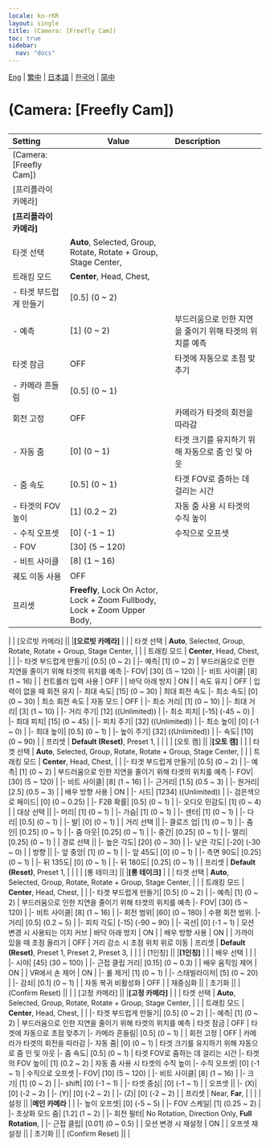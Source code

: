 ```yaml
---
locale: ko-rKR
layout: single
title: (Camera: [Freefly Cam])
toc: true
sidebar:
  nav: "docs"
---
```

[Eng](/dancexr/menu/2025.4/scene/motion_select) | [繁中](/tw/dancexr/menu/2025.4/scene/motion_select) | [日本語](/jp/dancexr/menu/2025.4/scene/motion_select) | [한국어](/kr/dancexr/menu/2025.4/scene/motion_select) | [简中](/zh/dancexr/menu/2025.4/scene/motion_select)

# (Camera: [Freefly Cam])

## 

| Setting | Value | Description |
| :--- | --- | :--- |
| (Camera: [Freefly Cam]) || 
| [프리플라이 카메라] || 
|**[프리플라이 카메라]** | | 
| 타겟 선택 |  **Auto**,  Selected,  Group,  Rotate,  Rotate + Group,  Stage Center,  |  |
| 트래킹 모드 |  **Center**,  Head,  Chest,  |  |
|- 타겟 부드럽게 만들기| [0.5] (0 ~ 2) | 
|- 예측| [1] (0 ~ 2) | 부드러움으로 인한 지연을 줄이기 위해 타겟의 위치를 예측
| 타겟 잠금 | OFF | 타겟에 자동으로 초점 맞추기
|- 카메라 흔들림| [0.5] (0 ~ 1) | 
| 회전 고정 | OFF | 카메라가 타겟의 회전을 따라감
|- 자동 줌| [0] (0 ~ 1) | 타겟 크기를 유지하기 위해 자동으로 줌 인 및 아웃
|- 줌 속도| [0.5] (0 ~ 1) | 타겟 FOV로 줌하는 데 걸리는 시간
|- 타겟의 FOV 높이| [1] (0.2 ~ 2) | 자동 줌 사용 시 타겟의 수직 높이
|- 수직 오프셋| [0] (-1 ~ 1) | 수직으로 오프셋
|- FOV| [30] (5 ~ 120) | 
|- 비트 사이클| [8] (1 ~ 16) | 
| 궤도 이동 사용 | OFF | 
| 프리셋 |  **Freefly**,  Lock On Actor,  Lock + Zoom Fullbody,  Lock + Zoom Upper Body,  |  |
|
| [오르빗 카메라] || 
|**[오르빗 카메라]** | | 
| 타겟 선택 |  **Auto**,  Selected,  Group,  Rotate,  Rotate + Group,  Stage Center,  |  |
| 트래킹 모드 |  **Center**,  Head,  Chest,  |  |
|- 타겟 부드럽게 만들기| [0.5] (0 ~ 2) | 
|- 예측| [1] (0 ~ 2) | 부드러움으로 인한 지연을 줄이기 위해 타겟의 위치를 예측
|- FOV| [30] (5 ~ 120) | 
|- 비트 사이클| [8] (1 ~ 16) | 
| 컨트롤러 입력 사용 | OFF | 
| 바닥 아래 방지 | ON | 
| 속도 유지 | OFF | 입력이 없을 때 회전 유지
|- 최대 속도| [15] (0 ~ 30) | 최대 회전 속도
|- 최소 속도| [0] (0 ~ 30) | 최소 회전 속도
| 자동 모드 | OFF | 
|- 최소 거리| [1] (0 ~ 10) | 
|- 최대 거리| [3] (1 ~ 10) | 
|- 거리 주기| [12] ((Unlimited)) | 
|- 최소 피치| [-15] (-45 ~ 0) | 
|- 최대 피치| [15] (0 ~ 45) | 
|- 피치 주기| [32] ((Unlimited)) | 
|- 최소 높이| [0] (-1 ~ 0) | 
|- 최대 높이| [0.5] (0 ~ 1) | 
|- 높이 주기| [32] ((Unlimited)) | 
|- 속도| [10] (0 ~ 90) | 
| 프리셋 |  **Default (Reset)**,  Preset 1,  |  |
|
| [오토 캠] || 
|**[오토 캠]** | | 
| 타겟 선택 |  **Auto**,  Selected,  Group,  Rotate,  Rotate + Group,  Stage Center,  |  |
| 트래킹 모드 |  **Center**,  Head,  Chest,  |  |
|- 타겟 부드럽게 만들기| [0.5] (0 ~ 2) | 
|- 예측| [1] (0 ~ 2) | 부드러움으로 인한 지연을 줄이기 위해 타겟의 위치를 예측
|- FOV| [30] (5 ~ 120) | 
|- 비트 사이클| [8] (1 ~ 16) | 
|- 근거리| [1.5] (0.5 ~ 3) | 
|- 원거리| [2.5] (0.5 ~ 3) | 
| 배우 방향 사용 | ON | 
|- 시드| [1234] ((Unlimited)) | 
|- 검은색으로 페이드| [0] (0 ~ 0.25) | 
|- F2B 확률| [0.5] (0 ~ 1) | 
|- 오디오 민감도| [1] (0 ~ 4) | 
| 대상 선택 || 
|- 머리| [1] (0 ~ 1) | 
|- 가슴| [1] (0 ~ 1) | 
|- 센터| [1] (0 ~ 1) | 
|- 다리| [0.5] (0 ~ 1) | 
|- 발| [0] (0 ~ 1) | 
| 거리 선택 || 
|- 클로즈 업| [1] (0 ~ 1) | 
|- 줌 인| [0.25] (0 ~ 1) | 
|- 줌 아웃| [0.25] (0 ~ 1) | 
|- 중간| [0.25] (0 ~ 1) | 
|- 멀리| [0.25] (0 ~ 1) | 
| 경로 선택 || 
|- 높은 각도| [20] (0 ~ 30) | 
|- 낮은 각도| [-20] (-30 ~ 0) | 
| 방향 || 
|- 앞 중앙| [1] (0 ~ 1) | 
|- 앞 45도| [0] (0 ~ 1) | 
|- 측면 90도| [0.25] (0 ~ 1) | 
|- 뒤 135도| [0] (0 ~ 1) | 
|- 뒤 180도| [0.25] (0 ~ 1) | 
| 프리셋 |  **Default (Reset)**,  Preset 1,  |  |
|
| [롱 테이크] || 
|**[롱 테이크]** | | 
| 타겟 선택 |  **Auto**,  Selected,  Group,  Rotate,  Rotate + Group,  Stage Center,  |  |
| 트래킹 모드 |  **Center**,  Head,  Chest,  |  |
|- 타겟 부드럽게 만들기| [0.5] (0 ~ 2) | 
|- 예측| [1] (0 ~ 2) | 부드러움으로 인한 지연을 줄이기 위해 타겟의 위치를 예측
|- FOV| [30] (5 ~ 120) | 
|- 비트 사이클| [8] (1 ~ 16) | 
|- 회전 범위| [60] (0 ~ 180) | 수평 회전 범위.
|- 거리| [0.5] (0.2 ~ 5) | 
|- 피치 각도| [-15] (-90 ~ 90) | 
|- 곡선| [0] (-1 ~ 1) | 모션 변경 시 사용되는 이지 커브
| 바닥 아래 방지 | ON | 
| 배우 방향 사용 | ON | 
| 가까이 있을 때 초점 올리기 | OFF | 거리 감소 시 초점 위치 위로 이동
| 프리셋 |  **Default (Reset)**,  Preset 1,  Preset 2,  Preset 3,  |  |
|
| [1인칭] || 
|**[1인칭]** | | 
| 배우 선택 |  |  |
|- 시야| [45] (30 ~ 100) | 
|- 근접 클립 거리| [0.15] (0 ~ 0.3) | 
| 배우 움직임 제어 | ON | 
| VR에서 손 제어 | ON | 
|- 롤 제거| [1] (0 ~ 1) | 
|- 스태빌라이저| [5] (0 ~ 20) | 
|- 감쇠| [0.1] (0 ~ 1) | 
| 자동 복귀 비활성화 | OFF | 
| 재중심화 || 
| 초기화 || 
| (Confirm Reset) || 
|
| [고정 카메라] || 
|**[고정 카메라]** | | 
| 타겟 선택 |  **Auto**,  Selected,  Group,  Rotate,  Rotate + Group,  Stage Center,  |  |
| 트래킹 모드 |  **Center**,  Head,  Chest,  |  |
|- 타겟 부드럽게 만들기| [0.5] (0 ~ 2) | 
|- 예측| [1] (0 ~ 2) | 부드러움으로 인한 지연을 줄이기 위해 타겟의 위치를 예측
| 타겟 잠금 | OFF | 타겟에 자동으로 초점 맞추기
|- 카메라 흔들림| [0.5] (0 ~ 1) | 
| 회전 고정 | OFF | 카메라가 타겟의 회전을 따라감
|- 자동 줌| [0] (0 ~ 1) | 타겟 크기를 유지하기 위해 자동으로 줌 인 및 아웃
|- 줌 속도| [0.5] (0 ~ 1) | 타겟 FOV로 줌하는 데 걸리는 시간
|- 타겟의 FOV 높이| [1] (0.2 ~ 2) | 자동 줌 사용 시 타겟의 수직 높이
|- 수직 오프셋| [0] (-1 ~ 1) | 수직으로 오프셋
|- FOV| [10] (5 ~ 120) | 
|- 비트 사이클| [8] (1 ~ 16) | 
|- 크기| [1] (0 ~ 2) | 
|- shift| [0] (-1 ~ 1) | 
|- 타겟 중심| [0] (-1 ~ 1) | 
| 오프셋 || 
|- (X)| [0] (-2 ~ 2) | 
|- (Y)| [0] (-2 ~ 2) | 
|- (Z)| [0] (-2 ~ 2) | 
| 프리셋 |  Near,  **Far**,  |  |
|
| 설정 || 
|**메인 카메라** | | 
|- 높이 오프셋| [0] (-5 ~ 5) | 
|- FOV 스케일| [1] (0.25 ~ 2) | 
|- 초상화 모드 줌| [1.2] (1 ~ 2) | 
|- 회전 필터|  No Rotation,  Direction Only,  **Full Rotation**,  | 
|- 근접 클립| [0.01] (0 ~ 0.5) | 
| 모션 변경 시 재설정 | ON | 
| 오프셋 재설정 || 
| 초기화 || 
| (Confirm Reset) || 
|
